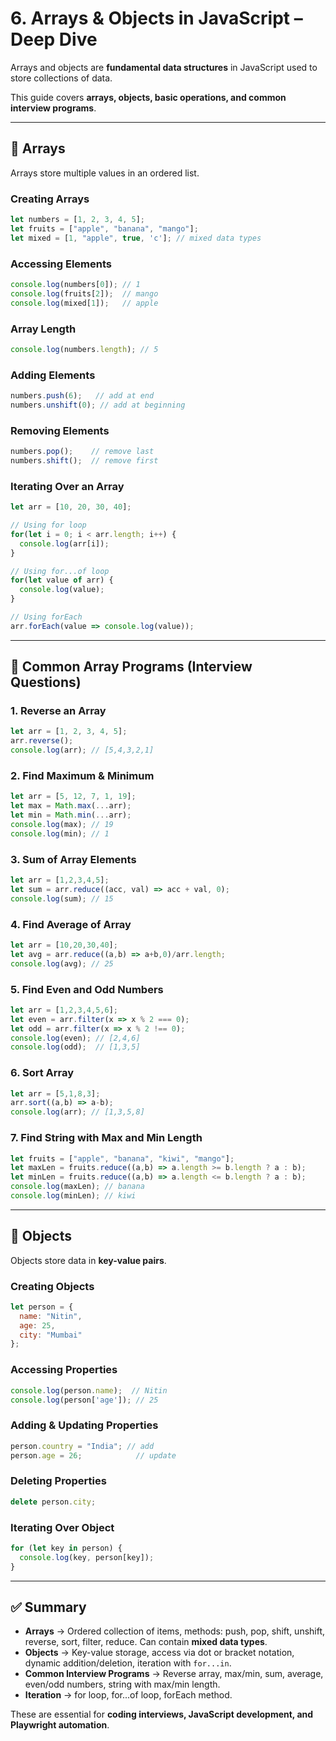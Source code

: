 # 6. Arrays & Objects in JavaScript – Deep Dive

Arrays and objects are **fundamental data structures** in JavaScript used to store collections of data.

This guide covers **arrays, objects, basic operations, and common interview programs**.

---

## 🔹 Arrays

Arrays store multiple values in an ordered list.

### Creating Arrays

```javascript
let numbers = [1, 2, 3, 4, 5];
let fruits = ["apple", "banana", "mango"];
let mixed = [1, "apple", true, 'c']; // mixed data types
```

### Accessing Elements

```javascript
console.log(numbers[0]); // 1
console.log(fruits[2]);  // mango
console.log(mixed[1]);   // apple
```

### Array Length

```javascript
console.log(numbers.length); // 5
```

### Adding Elements

```javascript
numbers.push(6);   // add at end
numbers.unshift(0); // add at beginning
```

### Removing Elements

```javascript
numbers.pop();    // remove last
numbers.shift();  // remove first
```

### Iterating Over an Array

```javascript
let arr = [10, 20, 30, 40];

// Using for loop
for(let i = 0; i < arr.length; i++) {
  console.log(arr[i]);
}

// Using for...of loop
for(let value of arr) {
  console.log(value);
}

// Using forEach
arr.forEach(value => console.log(value));
```

---

## 🔹 Common Array Programs (Interview Questions)

### 1. Reverse an Array

```javascript
let arr = [1, 2, 3, 4, 5];
arr.reverse();
console.log(arr); // [5,4,3,2,1]
```

### 2. Find Maximum & Minimum

```javascript
let arr = [5, 12, 7, 1, 19];
let max = Math.max(...arr);
let min = Math.min(...arr);
console.log(max); // 19
console.log(min); // 1
```

### 3. Sum of Array Elements

```javascript
let arr = [1,2,3,4,5];
let sum = arr.reduce((acc, val) => acc + val, 0);
console.log(sum); // 15
```

### 4. Find Average of Array

```javascript
let arr = [10,20,30,40];
let avg = arr.reduce((a,b) => a+b,0)/arr.length;
console.log(avg); // 25
```

### 5. Find Even and Odd Numbers

```javascript
let arr = [1,2,3,4,5,6];
let even = arr.filter(x => x % 2 === 0);
let odd = arr.filter(x => x % 2 !== 0);
console.log(even); // [2,4,6]
console.log(odd);  // [1,3,5]
```

### 6. Sort Array

```javascript
let arr = [5,1,8,3];
arr.sort((a,b) => a-b);
console.log(arr); // [1,3,5,8]
```

### 7. Find String with Max and Min Length

```javascript
let fruits = ["apple", "banana", "kiwi", "mango"];
let maxLen = fruits.reduce((a,b) => a.length >= b.length ? a : b);
let minLen = fruits.reduce((a,b) => a.length <= b.length ? a : b);
console.log(maxLen); // banana
console.log(minLen); // kiwi
```

---

## 🔹 Objects

Objects store data in **key-value pairs**.

### Creating Objects

```javascript
let person = {
  name: "Nitin",
  age: 25,
  city: "Mumbai"
};
```

### Accessing Properties

```javascript
console.log(person.name);  // Nitin
console.log(person['age']); // 25
```

### Adding & Updating Properties

```javascript
person.country = "India"; // add
person.age = 26;            // update
```

### Deleting Properties

```javascript
delete person.city;
```

### Iterating Over Object

```javascript
for (let key in person) {
  console.log(key, person[key]);
}
```

---

## ✅ Summary

* **Arrays** → Ordered collection of items, methods: push, pop, shift, unshift, reverse, sort, filter, reduce. Can contain **mixed data types**.
* **Objects** → Key-value storage, access via dot or bracket notation, dynamic addition/deletion, iteration with `for...in`.
* **Common Interview Programs** → Reverse array, max/min, sum, average, even/odd numbers, string with max/min length.
* **Iteration** → for loop, for...of loop, forEach method.

These are essential for **coding interviews, JavaScript development, and Playwright automation**.
